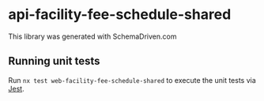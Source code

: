 
# api-facility-fee-schedule-shared

This library was generated with SchemaDriven.com

## Running unit tests

Run `nx test web-facility-fee-schedule-shared` to execute the unit tests via [Jest](https://jestjs.io).

